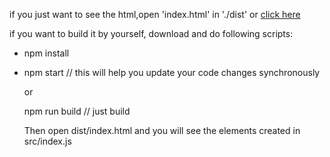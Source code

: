 if you just want to see the html,open 'index.html' in './dist' or [click here](https://vvvickie.github.io/san-webpackTest/dist/index.html)

if you want to build it by yourself, download and do following scripts:

- npm install

- npm start // this will help you update your code changes synchronously

  or

  npm run build  // just build

  Then open dist/index.html and you will see the elements created in src/index.js